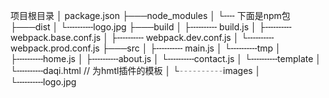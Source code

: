 项目根目录
│   package.json
├───node_modules
│       └╌╌ 下面是npm包
├───dist
│     └╌╌╌╌╌logo.jpg 
├───build
│   ├╌╌╌╌╌ build.js
│   ├╌╌╌╌╌ webpack.base.conf.js
│   ├╌╌╌╌╌ webpack.dev.conf.js
│   └╌╌╌╌╌ webpack.prod.conf.js
├───src
│   ├╌╌╌╌╌ main.js
│   └╌╌╌╌╌tmp
│         ├╌╌╌╌╌home.js
│         ├╌╌╌╌╌about.js
│         └╌╌╌╌╌contact.js
│   └╌╌╌╌╌template
│         └╌╌╌╌╌daqi.html // 为hmtl插件的模板
│   └╌╌╌╌╌images
│         └╌╌╌╌╌logo.jpg  